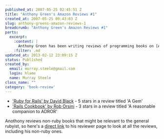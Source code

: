 ```yaml
--- 
published_at: 2007-05-25 02:45:51 Z
title: "Anthony Green's Amazon Reviews #1"
created_at: 2007-05-25 09:43:03 Z
slug: anthony-greens-amazon-reviews-1
breadcrumb: "Anthony Green's Amazon Reviews #1"
parts: 
  excerpt: 
    :content: |
      Anthony Green has been writing reviews of programming books on [Amazon.co.uk](http://www.amazon.co.uk/) for a while now.  Below is a list of his current Ruby book reviews.
    :filter: .md
updated_at: 2013-02-12 23:09:15 Z
status: Published
created_by: 
  email: murray.steele@gmail.com
  login: hlame
  name: Murray Steele
class_name: ""
category: 'book-review'
---
```


* ['Ruby for Rails' by David Black](http://www.amazon.co.uk/gp/cdp/member-reviews/A6FRWX9SB9RJ1/ref=cm_pdp_reviews_see_all/202-9044108-4274218#R14EWZH5OOBMQ8) - 5 stars in a review titled 'A Gem'
* ['Rails Cookbook' by Rob Orsini](http://www.amazon.co.uk/gp/cdp/member-reviews/A6FRWX9SB9RJ1/ref=cm_pdp_reviews_see_all/202-9044108-4274218#R2TCLIMRQALZFJ) - 3 stars in a review titled 'A reasonable companion to ADROR'

Anothony reviews non-ruby books that might be relevant to the general rubyist, so here's a [direct link](http://www.amazon.co.uk/gp/cdp/member-reviews/A6FRWX9SB9RJ1/ref=cm_pdp_reviews_see_all/202-9044108-4274218) to his reviewer page to look at all the reviews, including his non-ruby ones.



